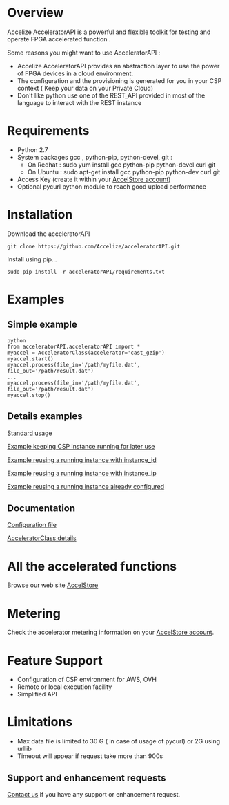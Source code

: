 # Overview
Accelize AcceleratorAPI is a powerful and flexible toolkit for testing and operate FPGA accelerated function .

Some reasons you might want to use AcceleratorAPI :
+ Accelize AcceleratorAPI provides an abstraction layer to use the power of FPGA devices in a cloud environment. 
+ The configuration and the provisioning is generated for you in your CSP context ( Keep your data on your Private Cloud)
+ Don't like python use one of the REST_API provided in most of the language to interact with the REST instance



# Requirements

+ Python 2.7
+ System packages gcc , python-pip,  python-devel, git  :
	+ On Redhat : sudo yum install gcc python-pip python-devel curl git
	+ On Ubuntu :  sudo apt-get install gcc python-pip python-dev curl git
+ Access Key (create it within your [AccelStore account](https://accelstore.accelize.com/user/application))
+ Optional pycurl python module to reach good upload performance



# Installation

Download the acceleratorAPI 

    git clone https://github.com/Accelize/acceleratorAPI.git 

Install using pip...

    sudo pip install -r acceleratorAPI/requirements.txt



# Examples

## Simple example 

    python
    from acceleratorAPI.acceleratorAPI import *
    myaccel = AcceleratorClass(accelerator='cast_gzip')
    myaccel.start()
    myaccel.process(file_in='/path/myfile.dat',  file_out='/path/result.dat')
    ...
    myaccel.process(file_in='/path/myfile.dat',  file_out='/path/result.dat')
    myaccel.stop()

## Details examples 

[Standard usage](tutorial/1-simple-exemple.md)

[Example keeping CSP instance running for later use](tutorial/2-keeping_instance_running.md)

[Example reusing a running instance with instance_id](tutorial/3-reusing_instance_with_instance_id.md)

[Example reusing a running instance with instance_ip](tutorial/4-reusing_instance_with_instance_ip.md)

[Example reusing a running instance already configured](tutorial/5-reusing_instance_already_configured.md)

## Documentation

[Configuration file](api-guide/configuraton_file.md)

[AcceleratorClass details](api-guide/acceleratorclass.md)

# All the accelerated functions

Browse our web site [AccelStore](https://accelstore.accelize.com)



# Metering
Check the accelerator metering information on your [AccelStore account](https://accelstore.accelize.com/user/metering). 


# Feature Support
+ Configuration of CSP environment for AWS, OVH 
+ Remote or local execution facility
+ Simplified API


# Limitations

+ Max data file is limited to 30 G ( in case of usage of pycurl) or 2G using urllib 
+ Timeout will appear if request take more than 900s


## Support and enhancement requests
[Contact us](https://www.accelize.com/contact-us/) if you have any support or enhancement request.
